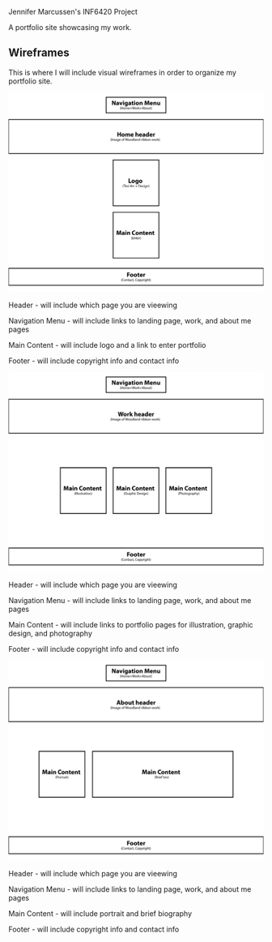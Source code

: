 Jennifer Marcussen's INF6420 Project

A portfolio site showcasing my work.

## Wireframes

This is where I will include visual wireframes in order to organize my portfolio site.

![Wireframe of Home Page](wireframes/Wireframes-examples-01.jpg)

Header - will include which page you are vieewing

Navigation Menu - will include links to landing page, work, and about me pages

Main Content - will include logo and a link to enter portfolio

Footer - will include copyright info and contact info


![Wireframe of Home Page](wireframes/Wireframes-examples-02.jpg)

Header - will include which page you are vieewing

Navigation Menu - will include links to landing page, work, and about me pages

Main Content - will include links to portfolio pages for illustration, graphic design, and photography

Footer - will include copyright info and contact info


![Wireframe of Home Page](wireframes/Wireframes-examples-03.jpg)

Header - will include which page you are vieewing

Navigation Menu - will include links to landing page, work, and about me pages

Main Content - will include portrait and brief biography

Footer - will include copyright info and contact info